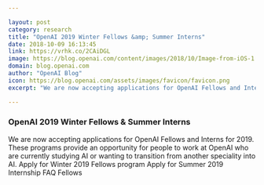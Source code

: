 ```yaml
---

layout: post
category: research
title: "OpenAI 2019 Winter Fellows &amp; Summer Interns"
date: 2018-10-09 16:13:45
link: https://vrhk.co/2CAiDGL
image: https://blog.openai.com/content/images/2018/10/Image-from-iOS-1.jpg
domain: blog.openai.com
author: "OpenAI Blog"
icon: https://blog.openai.com/assets/images/favicon/favicon.png
excerpt: "We are now accepting applications for OpenAI Fellows and Interns for 2019. These programs provide an opportunity for people to work at OpenAI who are currently studying AI or wanting to transition from another speciality into AI. Apply for Winter 2019 Fellows program Apply for Summer 2019 Internship FAQ Fellows"

---
```


### OpenAI 2019 Winter Fellows &amp; Summer Interns

We are now accepting applications for OpenAI Fellows and Interns for 2019. These programs provide an opportunity for people to work at OpenAI who are currently studying AI or wanting to transition from another speciality into AI. Apply for Winter 2019 Fellows program Apply for Summer 2019 Internship FAQ Fellows
